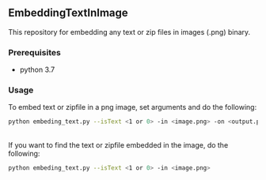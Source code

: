## EmbeddingTextInImage


This repository for embedding any text or zip files in images (.png) binary. 
<br>
### Prerequisites
- python 3.7

### Usage

To embed text or zipfile in a png image, set arguments and do the following:
```bash
python embeding_text.py --isText <1 or 0> -in <image.png> -on <output.png>
```

<br>
If you want to find the text or zipfile embedded in the image, do the following:

```bash
python embeding_text.py --isText <1 or 0> -in <image.png>
```
